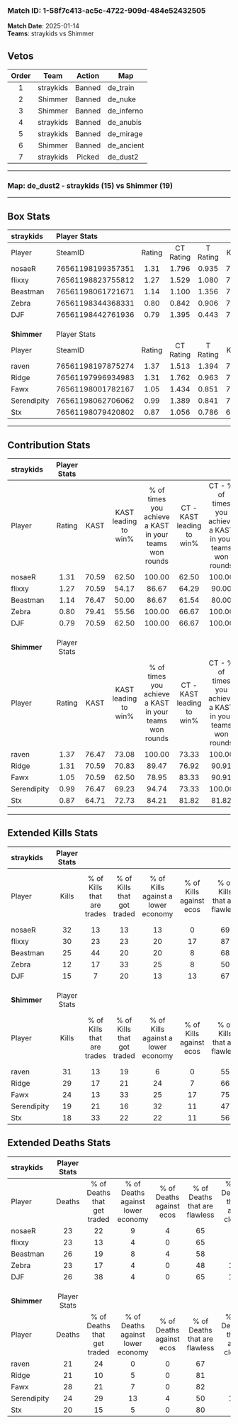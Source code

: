 ### Match ID: 1-58f7c413-ac5c-4722-909d-484e52432505  
**Match Date**: 2025-01-14  
**Teams**: straykids vs Shimmer  

## Vetos  

| Order | Team | Action | Map |
| :---: | :--: | :----: | --- |
| 1 | straykids | Banned | de_train |
| 2 | Shimmer | Banned | de_nuke |
| 3 | Shimmer | Banned | de_inferno |
| 4 | straykids | Banned | de_anubis |
| 5 | straykids | Banned | de_mirage |
| 6 | Shimmer | Banned | de_ancient |
| 7 | straykids | Picked | de_dust2 |

---  

### **Map**: de_dust2 - straykids (15) vs Shimmer (19)  
---  

## Box Stats  

| **straykids** | Player Stats      |        |           |          |       |      |       |         |        |      |     |
| :- | :- | :-: | :-: | :-: | :-: | :-: | :-: | :-: | :-: | :-: | :-: |
| Player        | SteamID           | Rating | CT Rating | T Rating | KAST  | ADR  | Kills | Assists | Deaths | K/D  | HS% |
| nosaeR        | 76561198199357351 |  1.31  |   1.796   |  0.935   | 70.59 | 85.0 |  32   |    3    |   23   | 1.39 | 56  |
| flixxy        | 76561198823755812 |  1.27  |   1.529   |  1.080   | 70.59 | 83.9 |  30   |    8    |   23   | 1.30 | 20  |
| Beastman      | 76561198061721671 |  1.14  |   1.100   |  1.356   | 76.47 | 79.1 |  25   |   14    |   26   | 0.96 | 56  |
| Zebra         | 76561198344368331 |  0.80  |   0.842   |  0.906   | 79.41 | 56.9 |  12   |   12    |   23   | 0.52 | 33  |
| DJF           | 76561198442761936 |  0.79  |   1.395   |  0.443   | 70.59 | 63.6 |  15   |   12    |   26   | 0.58 | 46  |
|               |                   |        |           |          |       |      |       |         |        |      |     |
|               |                   |        |           |          |       |      |       |         |        |      |     |
|               |                   |        |           |          |       |      |       |         |        |      |     |
| **Shimmer**   | Player Stats      |        |           |          |       |      |       |         |        |      |     |
| Player        | SteamID           | Rating | CT Rating | T Rating | KAST  | ADR  | Kills | Assists | Deaths | K/D  | HS% |
| raven         | 76561198197875274 |  1.37  |   1.513   |  1.394   | 76.47 | 88.1 |  31   |    3    |   21   | 1.48 | 61  |
| Ridge         | 76561197996934983 |  1.31  |   1.762   |  0.963   | 70.59 | 94.2 |  29   |    7    |   21   | 1.38 | 51  |
| Fawx          | 76561198001782167 |  1.05  |   1.434   |  0.851   | 70.59 | 82.2 |  24   |   12    |   28   | 0.86 | 20  |
| Serendipity   | 76561198062706062 |  0.99  |   1.389   |  0.841   | 76.47 | 67.3 |  19   |   16    |   24   | 0.79 | 47  |
| Stx           | 76561198079420802 |  0.87  |   1.056   |  0.786   | 64.71 | 52.4 |  18   |    7    |   20   | 0.90 | 55  |
---  

## Contribution Stats  

| **straykids** | Player Stats |       |                      |                                                        |                           |                                                             |                          |                                                            |
| :- | :-: | :-: | :-: | :-: | :-: | :-: | :-: | :-: |
| Player        |    Rating    | KAST  | KAST leading to win% | % of times you achieve a KAST in your teams won rounds | CT - KAST leading to win% | CT - % of times you achieve a KAST in your teams won rounds | T - KAST leading to win% | T - % of times you achieve a KAST in your teams won rounds |
| nosaeR        |     1.31     | 70.59 |        62.50         |                         100.00                         |           62.50           |                           100.00                            |          62.50           |                           100.00                           |
| flixxy        |     1.27     | 70.59 |        54.17         |                         86.67                          |           64.29           |                            90.00                            |          40.00           |                           80.00                            |
| Beastman      |     1.14     | 76.47 |        50.00         |                         86.67                          |           61.54           |                            80.00                            |          38.46           |                           100.00                           |
| Zebra         |     0.80     | 79.41 |        55.56         |                         100.00                         |           66.67           |                           100.00                            |          41.67           |                           100.00                           |
| DJF           |     0.79     | 70.59 |        62.50         |                         100.00                         |           66.67           |                           100.00                            |          55.56           |                           100.00                           |
|               |              |       |                      |                                                        |                           |                                                             |                          |                                                            |
|               |              |       |                      |                                                        |                           |                                                             |                          |                                                            |
|               |              |       |                      |                                                        |                           |                                                             |                          |                                                            |
| **Shimmer**   | Player Stats |       |                      |                                                        |                           |                                                             |                          |                                                            |
| Player        |    Rating    | KAST  | KAST leading to win% | % of times you achieve a KAST in your teams won rounds | CT - KAST leading to win% | CT - % of times you achieve a KAST in your teams won rounds | T - KAST leading to win% | T - % of times you achieve a KAST in your teams won rounds |
| raven         |     1.37     | 76.47 |        73.08         |                         100.00                         |           73.33           |                           100.00                            |          72.73           |                           100.00                           |
| Ridge         |     1.31     | 70.59 |        70.83         |                         89.47                          |           76.92           |                            90.91                            |          63.64           |                           87.50                            |
| Fawx          |     1.05     | 70.59 |        62.50         |                         78.95                          |           83.33           |                            90.91                            |          41.67           |                           62.50                            |
| Serendipity   |     0.99     | 76.47 |        69.23         |                         94.74                          |           73.33           |                           100.00                            |          63.64           |                           87.50                            |
| Stx           |     0.87     | 64.71 |        72.73         |                         84.21                          |           81.82           |                            81.82                            |          63.64           |                           87.50                            |
---  

## Extended Kills Stats  

| **straykids** | Player Stats |                            |                            |                                    |                         |                              |                                 |                                       |                    |           |
| :- | :-: | :-: | :-: | :-: | :-: | :-: | :-: | :-: | :-: | :-: |
| Player        |    Kills     | % of Kills that are trades | % of Kills that got traded | % of Kills against a lower economy | % of Kills against ecos | % of Kills that are flawless | % of Kills that are close duels | % of Kills that are assisted by flash | Pistol Round Kills | AWP Kills |
| nosaeR        |      32      |             13             |             13             |                 13                 |            0            |              69              |                6                |                   9                   |         0          |     2     |
| flixxy        |      30      |             23             |             23             |                 20                 |           17            |              87              |                0                |                  13                   |         21         |     1     |
| Beastman      |      25      |             44             |             20             |                 20                 |            8            |              68              |               12                |                   8                   |         0          |     3     |
| Zebra         |      12      |             17             |             33             |                 25                 |            8            |              50              |                8                |                   8                   |         1          |     0     |
| DJF           |      15      |             7              |             20             |                 13                 |           13            |              67              |                7                |                   7                   |         0          |     1     |
|               |              |                            |                            |                                    |                         |                              |                                 |                                       |                    |           |
|               |              |                            |                            |                                    |                         |                              |                                 |                                       |                    |           |
|               |              |                            |                            |                                    |                         |                              |                                 |                                       |                    |           |
| **Shimmer**   | Player Stats |                            |                            |                                    |                         |                              |                                 |                                       |                    |           |
| Player        |    Kills     | % of Kills that are trades | % of Kills that got traded | % of Kills against a lower economy | % of Kills against ecos | % of Kills that are flawless | % of Kills that are close duels | % of Kills that are assisted by flash | Pistol Round Kills | AWP Kills |
| raven         |      31      |             13             |             19             |                 6                  |            0            |              55              |               16                |                   0                   |         0          |     3     |
| Ridge         |      29      |             17             |             21             |                 24                 |            7            |              66              |                0                |                  10                   |         3          |     2     |
| Fawx          |      24      |             13             |             33             |                 25                 |           17            |              75              |                8                |                   8                   |         11         |     0     |
| Serendipity   |      19      |             21             |             16             |                 32                 |           11            |              47              |               21                |                  11                   |         0          |     0     |
| Stx           |      18      |             33             |             22             |                 22                 |           11            |              56              |               11                |                  11                   |         0          |     0     |
## Extended Deaths Stats  

| **straykids** | Player Stats |                             |                                   |                          |                               |                            |                           |               |
| :- | :-: | :-: | :-: | :-: | :-: | :-: | :-: | :-: |
| Player        |    Deaths    | % of Deaths that get traded | % of Deaths against lower economy | % of Deaths against ecos | % of Deaths that are flawless | % of Deaths that are close | % of Deaths while blinded | Deaths to AWP |
| nosaeR        |      23      |             22              |                 9                 |            4             |              65               |             9              |             4             |       3       |
| flixxy        |      23      |             13              |                 4                 |            0             |              65               |             9              |             9             |       2       |
| Beastman      |      26      |             19              |                 8                 |            4             |              58               |             4              |            15             |       3       |
| Zebra         |      23      |             17              |                 4                 |            0             |              48               |             13             |             4             |       1       |
| DJF           |      26      |             38              |                 4                 |            0             |              65               |             19             |             4             |       5       |
|               |              |                             |                                   |                          |                               |                            |                           |               |
|               |              |                             |                                   |                          |                               |                            |                           |               |
|               |              |                             |                                   |                          |                               |                            |                           |               |
| **Shimmer**   | Player Stats |                             |                                   |                          |                               |                            |                           |               |
| Player        |    Deaths    | % of Deaths that get traded | % of Deaths against lower economy | % of Deaths against ecos | % of Deaths that are flawless | % of Deaths that are close | % of Deaths while blinded | Deaths to AWP |
| raven         |      21      |             24              |                 0                 |            0             |              67               |             0              |            19             |       6       |
| Ridge         |      21      |             10              |                 5                 |            0             |              81               |             5              |            14             |       2       |
| Fawx          |      28      |             21              |                 7                 |            0             |              82               |             4              |             7             |       6       |
| Serendipity   |      24      |             29              |                13                 |            4             |              50               |             17             |             8             |       2       |
| Stx           |      20      |             15              |                 5                 |            0             |              80               |             5              |             0             |       6       |
